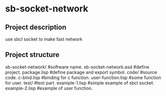 # sb-socket-network

## Project description
use sbcl socket to make fast network

## Project structure
sb-socket-network/                     #software name.
    sb-socket-network.asd              #define project.
    package.lisp                       #define package and export symbol.
    code/                              #source code.
        c-bind.lisp                    #binding for c function.
        user-function.lisp             #some function for user.
    test/                              #test part.
        example-1.lisp                 #simple example of sbcl socket.
        example-2.lisp                 #example of user function. 
